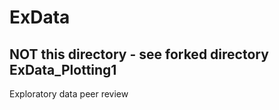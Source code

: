 ExData
======
## NOT this directory - see forked directory ExData_Plotting1
Exploratory data peer review
